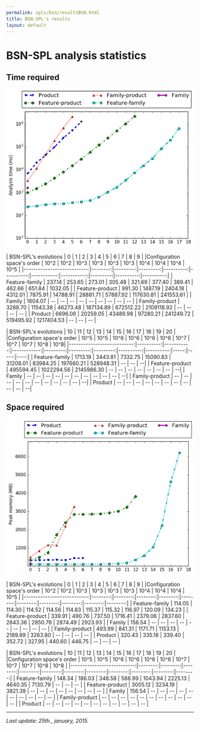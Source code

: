 ```yaml
---
permalink: spls/bsn/resultsBSN.html
title: BSN-SPL's results
layout: default
---
```

# BSN-SPL analysis statistics

## Time required

![analysis_time](/assets/bsn-mean-analysis_time-configurations_ascending-logarithmic-ALL.png)

|       BSN-SPL's evolutions |       0 |        1 |        2 |         3 |         4 |          5 |          6 |        7 |         8 |         9 | 
|Configuration space's order |   10^2  |     10^2 |     10^3 |      10^3 |      10^3 |       10^3 |       10^4 |     10^4 |      10^4 |      10^5 |
|---------------------------:|--------:|---------:|---------:|----------:|----------:|-----------:|-----------:|---------:|----------:|----------:|
|            Feature-family  |  237.14 |   253.65 |   273.01 |    305.48 |    321.69 |     377.40 |     389.41 |   462.66 |    651.84 |   1032.05 |
|            Feature-product |  991.30 |  1487.19 |  2404.18 |   4312.01 |   7875.91 |   14788.91 |   28881.71 | 57887.92 | 117630.81 | 241553.61 |
|            Family          | 1604.07 |       -- |       -- |        -- |        -- |         -- |         -- |       -- |        -- |        -- |
|            Family-product  | 3288.70 | 11543.38 | 46273.48 | 187134.89 | 672512.22 | 2109118.92 |         -- |       -- |        -- |        -- |
|            Product         | 6696.06 | 20259.05 | 43489.98 |  97280.21 | 241249.72 |  519495.92 | 1217404.53 |       -- |        -- |        -- |


|       BSN-SPL's evolutions |        10 |         11 |          12 |       13 |       14 |       15 |        16 |        17 |   18 |   19 | 20  | 
|Configuration space's order |     10^5  |       10^5 |        10^6 |     10^6 |     10^6 |    10^6  |      10^7 |      10^7 | 10^7 | 10^8 | 10^8|
|---------------------------:|----------:|-----------:|------------:|---------:|---------:|---------:|----------:|----------:|-----:|-----:|----:|
|            Feature-family  |   1713.19 |    3443.81 |     7332.75 | 15090.83 | 31208.01 | 83984.25 | 197660.21 | 528948.31 |   -- |   -- |   --|
|            Feature-product | 495594.45 | 1022294.56 |  2145986.30 |       -- |       -- |       -- |        -- |        -- |   -- |   -- |   --|
|            Family          |        -- |         -- |          -- |       -- |       -- |       -- |        -- |        -- |   -- |   -- |   --|
|            Family-product  |        -- |         -- |          -- |       -- |       -- |       -- |        -- |        -- |   -- |   -- |   --|
|            Product         |        -- |         -- |          -- |       -- |       -- |       -- |        -- |        -- |   -- |   -- |   --|


## Space required

![analysis_space](/assets/bsn-mean-memory-configurations_ascending-ALL.png)

|       BSN-SPL's evolutions |       0 |       1 |       2 |       3 |       4 |       5 |       6 |       7 |       8 |       9 |
|Configuration space's order |    10^2 |    10^2 |    10^3 |    10^3 |    10^3 |    10^3 |    10^4 |    10^4 |    10^4 |    10^5 |
|---------------------------:|--------:|--------:|--------:|--------:|--------:|--------:|--------:|--------:|--------:|--------:|
|            Feature-family  |  114.05 |  114.30 |  114.52 |  114.56 |  114.83 |  115.37 |  115.32 |  116.97 |  120.09 |  134.23 |
|            Feature-product |  339.91 |  490.76 |  737.50 | 1716.41 | 2379.06 | 2837.60 | 2843.36 | 2850.78 | 2874.49 | 2923.93 |
|            Family          |  156.54 |      -- |      -- |      -- |      -- |      -- |      -- |      -- |      -- |      -- |
|            Family-product  |  493.99 |  841.31 | 1171.71 | 1153.13 | 2189.89 | 3263.80 |      -- |      -- |      -- |      -- |
|            Product         |  320.43 |  335.18 |  339.40 |  352.72 |  327.95 |  440.60 |  446.75 |      -- |      -- |      -- |



| BSN-SPL's evolutions       |      10 |      11 |      12 |      13 |      14 |      15 |      16 |      17 |      18 |      19 |      20 |
|Configuration space's order |    10^5 |    10^5 |    10^6 |    10^6 |    10^6 |    10^6 |    10^7 |    10^7 |    10^7 |    10^8 |    10^8 |
|---------------------------:|--------:|--------:|--------:|--------:|--------:|--------:|--------:|--------:|--------:|--------:|--------:|
|            Feature-family  |  148.34 |  186.03 |  348.58 |  588.99 | 1043.94 | 2225.13 | 4640.35 | 7130.79 |      -- |      -- |      -- | 
|            Feature-product | 3005.12 | 3234.19 | 3821.39 |      -- |      -- |      -- |      -- |      -- |      -- |      -- |      -- | 
|            Family          |  156.54 |      -- |      -- |      -- |      -- |      -- |      -- |      -- |      -- |      -- |      -- | 
|            Family-product  |      -- |      -- |      -- |      -- |      -- |      -- |      -- |      -- |      -- |      -- |      -- | 
|            Product         |      -- |      -- |      -- |      -- |      -- |      -- |      -- |      -- |      -- |      -- |      -- | 



---
*Last update: 25th., january, 2015.*

